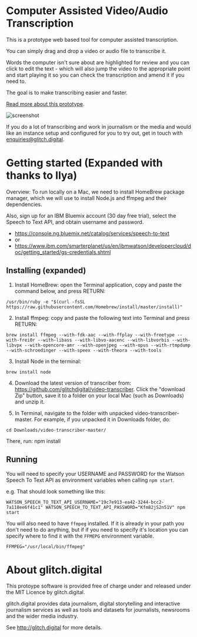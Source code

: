 # Computer Assisted Video/Audio Transcription 

This is a prototype web based tool for computer assisted transcription.

You can simply drag and drop a video or audio file to transcribe it.

Words the computer isn't sure about are highlighted for review and you can click to edit the text - which will also jump the video to the appropriate point and start playing it so you can check the transcription and amend it if you need to.

The goal is to make transcribing easier and faster.

[Read more about this prototype](https://medium.com/glitch-digital/preview-of-a-video-transcription-tool-452e043daef5).

![screenshot](https://raw.githubusercontent.com/glitchdigital/video-transcriber/master/screenshot.png)

If you do a lot of transcribing and work in journalism or the media and would like an instance setup and configured for you to try out, get in touch with <enquiries@glitch.digital>.

# Getting started (Expanded with thanks to Ilya)

Overview: To run locally on a Mac, we need to install HomeBrew package manager, which we will use to install Node.js and ffmpeg and their dependencies. 

Also, sign up for an IBM Bluemix account (30 day free trial), select the Speech to Text API, and obtain username and password.
- https://console.ng.bluemix.net/catalog/services/speech-to-text
- or
- https://www.ibm.com/smarterplanet/us/en/ibmwatson/developercloud/doc/getting_started/gs-credentials.shtml

## Installing (expanded)

1. Install HomeBrew: open the Terminal application, copy and paste the command below, and press RETURN:
```
/usr/bin/ruby -e "$(curl -fsSL https://raw.githubusercontent.com/Homebrew/install/master/install)"
```

2. Install ffmpeg: copy and paste the following text into Terminal and press RETURN:
```
brew install ffmpeg --with-fdk-aac --with-ffplay --with-freetype --with-frei0r --with-libass --with-libvo-aacenc --with-libvorbis --with-libvpx --with-opencore-amr --with-openjpeg --with-opus --with-rtmpdump --with-schroedinger --with-speex --with-theora --with-tools
```

3. Install Node in the terminal:
```
brew install node
```

4. Download the latest version of transcriber from: https://github.com/glitchdigital/video-transcriber. Click the "download Zip" button, save it to a folder on your local Mac (such as Downloads) and unzip it.

5. In Terminal, navigate to the folder with unpacked video-transcriber-master. For example, if you unpacked it in Downloads folder, do:
```
cd Downloads/video-transcriber-master/
```

There, run:
npm install



## Running



You will need to specify your USERNAME and PASSWORD for the Watson Speech To Text API as environment variables when calling `npm start`.

e.g. That should look something like this:

    WATSON_SPEECH_TO_TEXT_API_USERNAME="19c7e913-ea42-3244-bcc2-7a118ee6f41c1" WATSON_SPEECH_TO_TEXT_API_PASSWORD="Kfm82jS2n51V" npm start

You will also need to have `ffmpeg` installed. If it is already in your path you don't need to do anything, but if if you need to specify it's location you can specify where to find it with the `FFMEPG` environment variable.

    FFMPEG="/usr/local/bin/ffmpeg"

# About glitch.digital

This protoype software is provided free of charge under and released under the MIT Licence by glitch.digital.

glitch.digital provides data journalism, digital storytelling and interactive journalism services as well as tools and datasets for journalists, newsrooms and the wider media industry.

See http://glitch.digital for more details.
